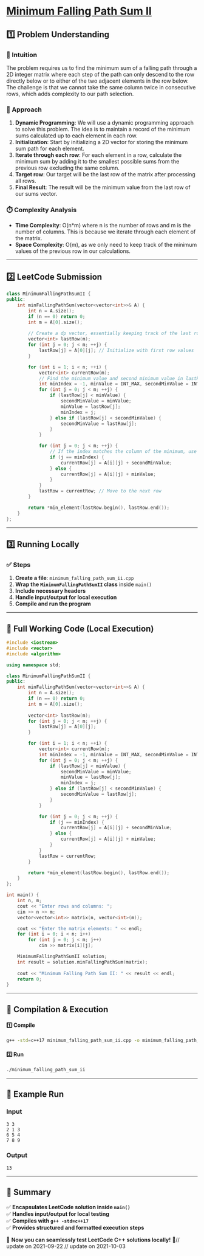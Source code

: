 # **[Minimum Falling Path Sum II](https://leetcode.com/problems/minimum-falling-path-sum-ii/description/)**  

## **1️⃣ Problem Understanding**  
### **📌 Intuition**  
The problem requires us to find the minimum sum of a falling path through a 2D integer matrix where each step of the path can only descend to the row directly below or to either of the two adjacent elements in the row below. The challenge is that we cannot take the same column twice in consecutive rows, which adds complexity to our path selection.

### **🚀 Approach**  
1. **Dynamic Programming**: We will use a dynamic programming approach to solve this problem. The idea is to maintain a record of the minimum sums calculated up to each element in each row.
2. **Initialization**: Start by initializing a 2D vector for storing the minimum sum path for each element.
3. **Iterate through each row**: For each element in a row, calculate the minimum sum by adding it to the smallest possible sums from the previous row excluding the same column.
4. **Target row**: Our target will be the last row of the matrix after processing all rows.
5. **Final Result**: The result will be the minimum value from the last row of our sums vector.

### **⏱️ Complexity Analysis**  
- **Time Complexity**: O(n*m) where n is the number of rows and m is the number of columns. This is because we iterate through each element of the matrix.
- **Space Complexity**: O(m), as we only need to keep track of the minimum values of the previous row in our calculations.

---  

## **2️⃣ LeetCode Submission**  
```cpp
class MinimumFallingPathSumII {
public:
    int minFallingPathSum(vector<vector<int>>& A) {
        int n = A.size();
        if (n == 0) return 0;
        int m = A[0].size();
        
        // Create a dp vector, essentially keeping track of the last row's best paths
        vector<int> lastRow(m);
        for (int j = 0; j < m; ++j) {
            lastRow[j] = A[0][j]; // Initialize with first row values
        }

        for (int i = 1; i < n; ++i) {
            vector<int> currentRow(m);
            // Find the minimum value and second minimum value in lastRow
            int minIndex = -1, minValue = INT_MAX, secondMinValue = INT_MAX;
            for (int j = 0; j < m; ++j) {
                if (lastRow[j] < minValue) {
                    secondMinValue = minValue;
                    minValue = lastRow[j];
                    minIndex = j;
                } else if (lastRow[j] < secondMinValue) {
                    secondMinValue = lastRow[j];
                }
            }

            for (int j = 0; j < m; ++j) {
                // If the index matches the column of the minimum, use the second minimum
                if (j == minIndex) {
                    currentRow[j] = A[i][j] + secondMinValue;
                } else {
                    currentRow[j] = A[i][j] + minValue;
                }
            }
            lastRow = currentRow; // Move to the next row
        }

        return *min_element(lastRow.begin(), lastRow.end());
    }
};
```  

---  

## **3️⃣ Running Locally**  
### **✅ Steps**  
1. **Create a file**: `minimum_falling_path_sum_ii.cpp`  
2. **Wrap the `MinimumFallingPathSumII` class** inside `main()`  
3. **Include necessary headers**  
4. **Handle input/output for local execution**  
5. **Compile and run the program**  

---  

## **📝 Full Working Code (Local Execution)**  
```cpp
#include <iostream>
#include <vector>
#include <algorithm>

using namespace std;

class MinimumFallingPathSumII {
public:
    int minFallingPathSum(vector<vector<int>>& A) {
        int n = A.size();
        if (n == 0) return 0;
        int m = A[0].size();
        
        vector<int> lastRow(m);
        for (int j = 0; j < m; ++j) {
            lastRow[j] = A[0][j];
        }

        for (int i = 1; i < n; ++i) {
            vector<int> currentRow(m);
            int minIndex = -1, minValue = INT_MAX, secondMinValue = INT_MAX;
            for (int j = 0; j < m; ++j) {
                if (lastRow[j] < minValue) {
                    secondMinValue = minValue;
                    minValue = lastRow[j];
                    minIndex = j;
                } else if (lastRow[j] < secondMinValue) {
                    secondMinValue = lastRow[j];
                }
            }

            for (int j = 0; j < m; ++j) {
                if (j == minIndex) {
                    currentRow[j] = A[i][j] + secondMinValue;
                } else {
                    currentRow[j] = A[i][j] + minValue;
                }
            }
            lastRow = currentRow;
        }

        return *min_element(lastRow.begin(), lastRow.end());
    }
};

int main() {
    int n, m;
    cout << "Enter rows and columns: ";
    cin >> n >> m;
    vector<vector<int>> matrix(n, vector<int>(m));

    cout << "Enter the matrix elements: " << endl;
    for (int i = 0; i < n; i++)
        for (int j = 0; j < m; j++)
            cin >> matrix[i][j];

    MinimumFallingPathSumII solution;
    int result = solution.minFallingPathSum(matrix);
    
    cout << "Minimum Falling Path Sum II: " << result << endl;
    return 0;
}
```  

---  

## **🔧 Compilation & Execution**  
#### **1️⃣ Compile**  
```bash
g++ -std=c++17 minimum_falling_path_sum_ii.cpp -o minimum_falling_path_sum_ii
```  

#### **2️⃣ Run**  
```bash
./minimum_falling_path_sum_ii
```  

---  

## **🎯 Example Run**  
### **Input**  
```
3 3
2 1 3
6 5 4
7 8 9
```  
### **Output**  
```
13
```  

---  

## **📌 Summary**  
✅ **Encapsulates LeetCode solution inside `main()`**  
✅ **Handles input/output for local testing**  
✅ **Compiles with `g++ -std=c++17`**  
✅ **Provides structured and formatted execution steps**  

🚀 **Now you can seamlessly test LeetCode C++ solutions locally!** 🚀// update on 2021-09-22
// update on 2021-10-03
